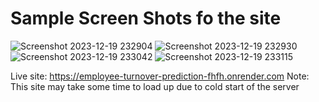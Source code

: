 <h1>Sample Screen Shots fo the site</h1>


![Screenshot 2023-12-19 232904](https://github.com/Infas7/Employee-turnover-prediction/assets/76855463/42627ac0-5f27-41f4-9513-89aff9283ca6)
![Screenshot 2023-12-19 232930](https://github.com/Infas7/Employee-turnover-prediction/assets/76855463/98779b3a-c128-4345-80b3-577a590fdd54)
![Screenshot 2023-12-19 233042](https://github.com/Infas7/Employee-turnover-prediction/assets/76855463/5fabdcb1-6d1a-4b51-b9fc-534ee604799e)
![Screenshot 2023-12-19 233115](https://github.com/Infas7/Employee-turnover-prediction/assets/76855463/a753eb2a-6cb8-4055-8898-a6f32a7ab451)


Live site: https://employee-turnover-prediction-fhfh.onrender.com
Note: This site may take some time to load up due to cold start of the server

